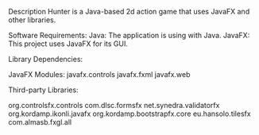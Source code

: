 Description
Hunter is a Java-based 2d action game that uses JavaFX and other libraries.

Software Requirements:
Java: The application is using with Java.
JavaFX: This project uses JavaFX for its GUI.

Library Dependencies:

JavaFX Modules:
javafx.controls
javafx.fxml
javafx.web

Third-party Libraries:

org.controlsfx.controls 
com.dlsc.formsfx 
net.synedra.validatorfx 
org.kordamp.ikonli.javafx 
org.kordamp.bootstrapfx.core 
eu.hansolo.tilesfx 
com.almasb.fxgl.all 
